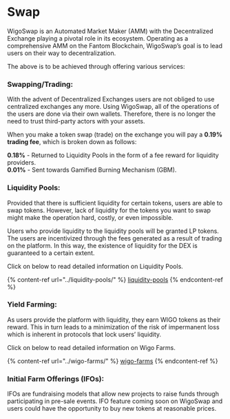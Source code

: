# Swap

WigoSwap is an Automated Market Maker (AMM) with the Decentralized Exchange playing a pivotal role in its ecosystem. Operating as a comprehensive AMM on the Fantom Blockchain, WigoSwap’s goal is to lead users on their way to decentralization.

The above is to be achieved through offering various services:



### **Swapping/Trading:**&#x20;

With the advent of Decentralized Exchanges users are not obliged to use centralized exchanges any more. Using WigoSwap, all of the operations of the users are done via their own wallets. Therefore, there is no longer the need to trust third-party actors with your assets.

When you make a token swap (trade) on the exchange you will pay a **0.19% trading fee**, which is broken down as follows:

**0.18%** - Returned to Liquidity Pools in the form of a fee reward for liquidity providers.\
**0.01%** - Sent towards Gamified Burning Mechanism (GBM).



### **Liquidity Pools:**

Provided that there is sufficient liquidity for certain tokens, users are able to swap tokens. However, lack of liquidity for the tokens you want to swap might make the operation hard, costly, or even impossible.&#x20;

Users who provide liquidity to the liquidity pools will be granted LP tokens. The users are incentivized through the fees generated as a result of trading on the platform. In this way, the existence of liquidity for the DEX is guaranteed to a certain extent.&#x20;

Click on below to read detailed information on Liquidity Pools.

{% content-ref url="../liquidity-pools/" %}
[liquidity-pools](../liquidity-pools/)
{% endcontent-ref %}



### **Yield Farming:**&#x20;

As users provide the platform with liquidity, they earn WIGO tokens as their reward. This in turn leads to a minimization of the risk of impermanent loss which is inherent in protocols that lock users’ liquidity.

Click on below to read detailed information on Wigo Farms.

{% content-ref url="../wigo-farms/" %}
[wigo-farms](../wigo-farms/)
{% endcontent-ref %}



### **Initial Farm Offerings (IFOs):**&#x20;

IFOs are fundraising models that allow new projects to raise funds through participating in pre-sale events. IFO feature coming soon on WigoSwap and users could have the opportunity to buy new tokens at reasonable prices.&#x20;
